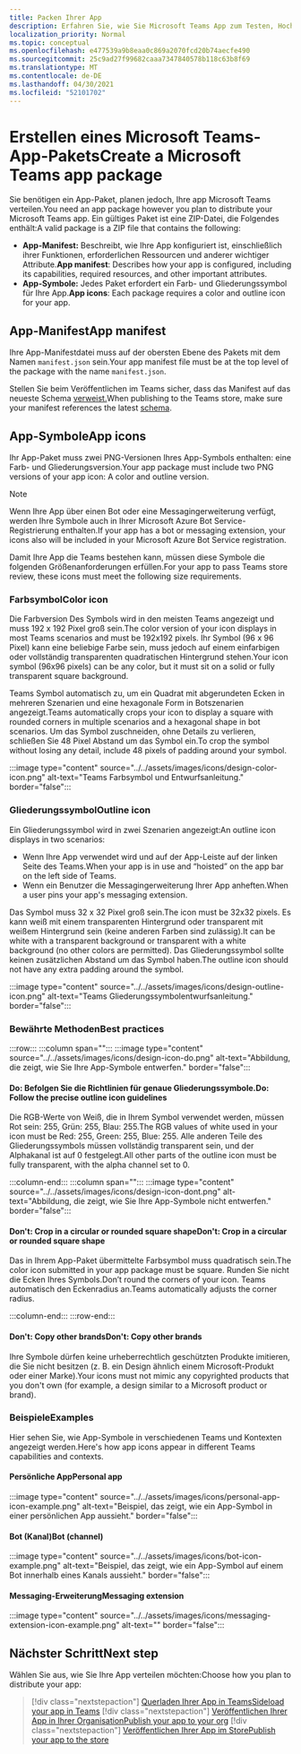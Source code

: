 ```yaml
---
title: Packen Ihrer App
description: Erfahren Sie, wie Sie Microsoft Teams App zum Testen, Hochladen und Speichern von Veröffentlichungen packen.
localization_priority: Normal
ms.topic: conceptual
ms.openlocfilehash: e477539a9b8eaa0c869a2070fcd20b74aecfe490
ms.sourcegitcommit: 25c9ad27f99682caaa7347840578b118c63b8f69
ms.translationtype: MT
ms.contentlocale: de-DE
ms.lasthandoff: 04/30/2021
ms.locfileid: "52101702"
---
```

# <a name="create-a-microsoft-teams-app-package"></a><span data-ttu-id="c2da8-103">Erstellen eines Microsoft Teams-App-Pakets</span><span class="sxs-lookup"><span data-stu-id="c2da8-103">Create a Microsoft Teams app package</span></span>

<span data-ttu-id="c2da8-104">Sie benötigen ein App-Paket, planen jedoch, Ihre app Microsoft Teams verteilen.</span><span class="sxs-lookup"><span data-stu-id="c2da8-104">You need an app package however you plan to distribute your Microsoft Teams app.</span></span> <span data-ttu-id="c2da8-105">Ein gültiges Paket ist eine ZIP-Datei, die Folgendes enthält:</span><span class="sxs-lookup"><span data-stu-id="c2da8-105">A valid package is a ZIP file that contains the following:</span></span>

* <span data-ttu-id="c2da8-106">**App-Manifest:** Beschreibt, wie Ihre App konfiguriert ist, einschließlich ihrer Funktionen, erforderlichen Ressourcen und anderer wichtiger Attribute.</span><span class="sxs-lookup"><span data-stu-id="c2da8-106">**App manifest**: Describes how your app is configured, including its capabilities, required resources, and other important attributes.</span></span>
* <span data-ttu-id="c2da8-107">**App-Symbole:** Jedes Paket erfordert ein Farb- und Gliederungssymbol für Ihre App.</span><span class="sxs-lookup"><span data-stu-id="c2da8-107">**App icons**: Each package requires a color and outline icon for your app.</span></span>

## <a name="app-manifest"></a><span data-ttu-id="c2da8-108">App-Manifest</span><span class="sxs-lookup"><span data-stu-id="c2da8-108">App manifest</span></span>

<span data-ttu-id="c2da8-109">Ihre App-Manifestdatei muss auf der obersten Ebene des Pakets mit dem Namen `manifest.json` sein.</span><span class="sxs-lookup"><span data-stu-id="c2da8-109">Your app manifest file must be at the top level of the package with the name `manifest.json`.</span></span> 

<span data-ttu-id="c2da8-110">Stellen Sie beim Veröffentlichen im Teams sicher, dass das Manifest auf das neueste Schema [verweist.](~/resources/schema/manifest-schema.md)</span><span class="sxs-lookup"><span data-stu-id="c2da8-110">When publishing to the Teams store, make sure your manifest references the latest [schema](~/resources/schema/manifest-schema.md).</span></span>

## <a name="app-icons"></a><span data-ttu-id="c2da8-111">App-Symbole</span><span class="sxs-lookup"><span data-stu-id="c2da8-111">App icons</span></span>

<span data-ttu-id="c2da8-112">Ihr App-Paket muss zwei PNG-Versionen Ihres App-Symbols enthalten: eine Farb- und Gliederungsversion.</span><span class="sxs-lookup"><span data-stu-id="c2da8-112">Your app package must include two PNG versions of your app icon: A color and outline version.</span></span>

> [!Note]
> <span data-ttu-id="c2da8-113">Wenn Ihre App über einen Bot oder eine Messagingerweiterung verfügt, werden Ihre Symbole auch in Ihrer Microsoft Azure Bot Service-Registrierung enthalten.</span><span class="sxs-lookup"><span data-stu-id="c2da8-113">If your app has a bot or messaging extension, your icons also will be included in your Microsoft Azure Bot Service registration.</span></span>

<span data-ttu-id="c2da8-114">Damit Ihre App die Teams bestehen kann, müssen diese Symbole die folgenden Größenanforderungen erfüllen.</span><span class="sxs-lookup"><span data-stu-id="c2da8-114">For your app to pass Teams store review, these icons must meet the following size requirements.</span></span>

### <a name="color-icon"></a><span data-ttu-id="c2da8-115">Farbsymbol</span><span class="sxs-lookup"><span data-stu-id="c2da8-115">Color icon</span></span>

<span data-ttu-id="c2da8-116">Die Farbversion Des Symbols wird in den meisten Teams angezeigt und muss 192 x 192 Pixel groß sein.</span><span class="sxs-lookup"><span data-stu-id="c2da8-116">The color version of your icon displays in most Teams scenarios and must be 192x192 pixels.</span></span> <span data-ttu-id="c2da8-117">Ihr Symbol (96 x 96 Pixel) kann eine beliebige Farbe sein, muss jedoch auf einem einfarbigen oder vollständig transparenten quadratischen Hintergrund stehen.</span><span class="sxs-lookup"><span data-stu-id="c2da8-117">Your icon symbol (96x96 pixels) can be any color, but it must sit on a solid or fully transparent square background.</span></span>

<span data-ttu-id="c2da8-118">Teams Symbol automatisch zu, um ein Quadrat mit abgerundeten Ecken in mehreren Szenarien und eine hexagonale Form in Botszenarien angezeigt.</span><span class="sxs-lookup"><span data-stu-id="c2da8-118">Teams automatically crops your icon to display a square with rounded corners in multiple scenarios and a hexagonal shape in bot scenarios.</span></span> <span data-ttu-id="c2da8-119">Um das Symbol zuschneiden, ohne Details zu verlieren, schließen Sie 48 Pixel Abstand um das Symbol ein.</span><span class="sxs-lookup"><span data-stu-id="c2da8-119">To crop the symbol without losing any detail, include 48 pixels of padding around your symbol.</span></span>

:::image type="content" source="../../assets/images/icons/design-color-icon.png" alt-text="Teams Farbsymbol und Entwurfsanleitung." border="false":::

### <a name="outline-icon"></a><span data-ttu-id="c2da8-121">Gliederungssymbol</span><span class="sxs-lookup"><span data-stu-id="c2da8-121">Outline icon</span></span>

<span data-ttu-id="c2da8-122">Ein Gliederungssymbol wird in zwei Szenarien angezeigt:</span><span class="sxs-lookup"><span data-stu-id="c2da8-122">An outline icon displays in two scenarios:</span></span>

* <span data-ttu-id="c2da8-123">Wenn Ihre App verwendet wird und auf der App-Leiste auf der linken Seite des Teams.</span><span class="sxs-lookup"><span data-stu-id="c2da8-123">When your app is in use and “hoisted” on the app bar on the left side of Teams.</span></span>
* <span data-ttu-id="c2da8-124">Wenn ein Benutzer die Messagingerweiterung Ihrer App anheften.</span><span class="sxs-lookup"><span data-stu-id="c2da8-124">When a user pins your app's messaging extension.</span></span>

<span data-ttu-id="c2da8-125">Das Symbol muss 32 x 32 Pixel groß sein.</span><span class="sxs-lookup"><span data-stu-id="c2da8-125">The icon must be 32x32 pixels.</span></span> <span data-ttu-id="c2da8-126">Es kann weiß mit einem transparenten Hintergrund oder transparent mit weißem Hintergrund sein (keine anderen Farben sind zulässig).</span><span class="sxs-lookup"><span data-stu-id="c2da8-126">It can be white with a transparent background or transparent with a white background (no other colors are permitted).</span></span> <span data-ttu-id="c2da8-127">Das Gliederungssymbol sollte keinen zusätzlichen Abstand um das Symbol haben.</span><span class="sxs-lookup"><span data-stu-id="c2da8-127">The outline icon should not have any extra padding around the symbol.</span></span>

:::image type="content" source="../../assets/images/icons/design-outline-icon.png" alt-text="Teams Gliederungssymbolentwurfsanleitung." border="false":::

### <a name="best-practices"></a><span data-ttu-id="c2da8-129">Bewährte Methoden</span><span class="sxs-lookup"><span data-stu-id="c2da8-129">Best practices</span></span>

:::row:::
   :::column span="":::
:::image type="content" source="../../assets/images/icons/design-icon-do.png" alt-text="Abbildung, die zeigt, wie Sie Ihre App-Symbole entwerfen." border="false":::

#### <a name="do-follow-the-precise-outline-icon-guidelines"></a><span data-ttu-id="c2da8-131">Do: Befolgen Sie die Richtlinien für genaue Gliederungssymbole.</span><span class="sxs-lookup"><span data-stu-id="c2da8-131">Do: Follow the precise outline icon guidelines</span></span>

<span data-ttu-id="c2da8-132">Die RGB-Werte von Weiß, die in Ihrem Symbol verwendet werden, müssen Rot sein: 255, Grün: 255, Blau: 255.</span><span class="sxs-lookup"><span data-stu-id="c2da8-132">The RGB values of white used in your icon must be Red: 255, Green: 255, Blue: 255.</span></span> <span data-ttu-id="c2da8-133">Alle anderen Teile des Gliederungssymbols müssen vollständig transparent sein, und der Alphakanal ist auf 0 festgelegt.</span><span class="sxs-lookup"><span data-stu-id="c2da8-133">All other parts of the outline icon must be fully transparent, with the alpha channel set to 0.</span></span>

   :::column-end:::
   :::column span="":::
:::image type="content" source="../../assets/images/icons/design-icon-dont.png" alt-text="Abbildung, die zeigt, wie Sie Ihre App-Symbole nicht entwerfen." border="false":::

#### <a name="dont-crop-in-a-circular-or-rounded-square-shape"></a><span data-ttu-id="c2da8-135">Don't: Crop in a circular or rounded square shape</span><span class="sxs-lookup"><span data-stu-id="c2da8-135">Don't: Crop in a circular or rounded square shape</span></span>

<span data-ttu-id="c2da8-136">Das in Ihrem App-Paket übermittelte Farbsymbol muss quadratisch sein.</span><span class="sxs-lookup"><span data-stu-id="c2da8-136">The color icon submitted in your app package must be square.</span></span> <span data-ttu-id="c2da8-137">Runden Sie nicht die Ecken Ihres Symbols.</span><span class="sxs-lookup"><span data-stu-id="c2da8-137">Don’t round the corners of your icon.</span></span> <span data-ttu-id="c2da8-138">Teams automatisch den Eckenradius an.</span><span class="sxs-lookup"><span data-stu-id="c2da8-138">Teams automatically adjusts the corner radius.</span></span>

   :::column-end:::
:::row-end:::

#### <a name="dont-copy-other-brands"></a><span data-ttu-id="c2da8-139">Don't: Copy other brands</span><span class="sxs-lookup"><span data-stu-id="c2da8-139">Don't: Copy other brands</span></span>

<span data-ttu-id="c2da8-140">Ihre Symbole dürfen keine urheberrechtlich geschützten Produkte imitieren, die Sie nicht besitzen (z. B. ein Design ähnlich einem Microsoft-Produkt oder einer Marke).</span><span class="sxs-lookup"><span data-stu-id="c2da8-140">Your icons must not mimic any copyrighted products that you don't own (for example, a design similar to a Microsoft product or brand).</span></span>

### <a name="examples"></a><span data-ttu-id="c2da8-141">Beispiele</span><span class="sxs-lookup"><span data-stu-id="c2da8-141">Examples</span></span>

<span data-ttu-id="c2da8-142">Hier sehen Sie, wie App-Symbole in verschiedenen Teams und Kontexten angezeigt werden.</span><span class="sxs-lookup"><span data-stu-id="c2da8-142">Here's how app icons appear in different Teams capabilities and contexts.</span></span>

#### <a name="personal-app"></a><span data-ttu-id="c2da8-143">Persönliche App</span><span class="sxs-lookup"><span data-stu-id="c2da8-143">Personal app</span></span>

:::image type="content" source="../../assets/images/icons/personal-app-icon-example.png" alt-text="Beispiel, das zeigt, wie ein App-Symbol in einer persönlichen App aussieht." border="false":::

#### <a name="bot-channel"></a><span data-ttu-id="c2da8-145">Bot (Kanal)</span><span class="sxs-lookup"><span data-stu-id="c2da8-145">Bot (channel)</span></span>

:::image type="content" source="../../assets/images/icons/bot-icon-example.png" alt-text="Beispiel, das zeigt, wie ein App-Symbol auf einem Bot innerhalb eines Kanals aussieht." border="false":::

#### <a name="messaging-extension"></a><span data-ttu-id="c2da8-147">Messaging-Erweiterung</span><span class="sxs-lookup"><span data-stu-id="c2da8-147">Messaging extension</span></span>

:::image type="content" source="../../assets/images/icons/messaging-extension-icon-example.png" alt-text="<text>" border="false":::

## <a name="next-step"></a><span data-ttu-id="c2da8-149">Nächster Schritt</span><span class="sxs-lookup"><span data-stu-id="c2da8-149">Next step</span></span>

<span data-ttu-id="c2da8-150">Wählen Sie aus, wie Sie Ihre App verteilen möchten:</span><span class="sxs-lookup"><span data-stu-id="c2da8-150">Choose how you plan to distribute your app:</span></span>

> [!div class="nextstepaction"]
> [<span data-ttu-id="c2da8-151">Querladen Ihrer App in Teams</span><span class="sxs-lookup"><span data-stu-id="c2da8-151">Sideload your app in Teams</span></span>](~/concepts/deploy-and-publish/apps-upload.md)
> [!div class="nextstepaction"]
> [<span data-ttu-id="c2da8-152">Veröffentlichen Ihrer App in Ihrer Organisation</span><span class="sxs-lookup"><span data-stu-id="c2da8-152">Publish your app to your org</span></span>](/MicrosoftTeams/tenant-apps-catalog-teams?toc=/microsoftteams/platform/toc.json&bc=/MicrosoftTeams/breadcrumb/toc.json)
> [!div class="nextstepaction"]
> [<span data-ttu-id="c2da8-153">Veröffentlichen Ihrer App im Store</span><span class="sxs-lookup"><span data-stu-id="c2da8-153">Publish your app to the store</span></span>](~/concepts/deploy-and-publish/appsource/publish.md)
